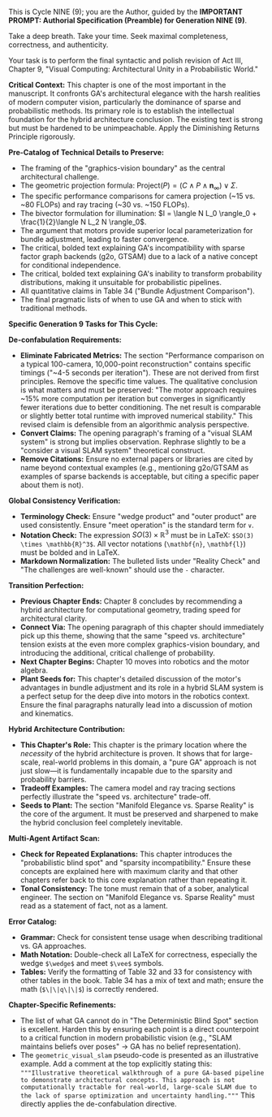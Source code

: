 This is Cycle NINE (9); you are the Author, guided by the **IMPORTANT PROMPT: Authorial Specification (Preamble) for Generation NINE (9)**.

Take a deep breath. Take your time. Seek maximal completeness, correctness, and authenticity.

Your task is to perform the final syntactic and polish revision of Act III, Chapter 9, "Visual Computing: Architectural Unity in a Probabilistic World."

**Critical Context:** This chapter is one of the most important in the manuscript. It confronts GA's architectural elegance with the harsh realities of modern computer vision, particularly the dominance of sparse and probabilistic methods. Its primary role is to establish the intellectual foundation for the hybrid architecture conclusion. The existing text is strong but must be hardened to be unimpeachable. Apply the Diminishing Returns Principle rigorously.

**Pre-Catalog of Technical Details to Preserve:**
- The framing of the "graphics-vision boundary" as the central architectural challenge.
- The geometric projection formula: $\text{Project}(P) = (C \wedge P \wedge \mathbf{n}_\infty) \vee \Sigma$.
- The specific performance comparisons for camera projection (~15 vs. ~80 FLOPs) and ray tracing (~30 vs. ~150 FLOPs).
- The bivector formulation for illumination: $I = \langle N L_0 \rangle_0 + \frac{1}{2}\langle N L_2 N \rangle_0$.
- The argument that motors provide superior local parameterization for bundle adjustment, leading to faster convergence.
- The critical, bolded text explaining GA's incompatibility with sparse factor graph backends (g2o, GTSAM) due to a lack of a native concept for conditional independence.
- The critical, bolded text explaining GA's inability to transform probability distributions, making it unsuitable for probabilistic pipelines.
- All quantitative claims in Table 34 ("Bundle Adjustment Comparison").
- The final pragmatic lists of when to use GA and when to stick with traditional methods.

**Specific Generation 9 Tasks for This Cycle:**

**De-confabulation Requirements:**
- **Eliminate Fabricated Metrics:** The section "Performance comparison on a typical 100-camera, 10,000-point reconstruction" contains specific timings ("~4-5 seconds per iteration"). These are not derived from first principles. Remove the specific time values. The qualitative conclusion is what matters and must be preserved: "The motor approach requires ~15% more computation per iteration but converges in significantly fewer iterations due to better conditioning. The net result is comparable or slightly better total runtime with improved numerical stability." This revised claim is defensible from an algorithmic analysis perspective.
- **Convert Claims:** The opening paragraph's framing of a "visual SLAM system" is strong but implies observation. Rephrase slightly to be a "consider a visual SLAM system" theoretical construct.
- **Remove Citations:** Ensure no external papers or libraries are cited by name beyond contextual examples (e.g., mentioning g2o/GTSAM as examples of sparse backends is acceptable, but citing a specific paper about them is not).

**Global Consistency Verification:**
- **Terminology Check:** Ensure "wedge product" and "outer product" are used consistently. Ensure "meet operation" is the standard term for `∨`.
- **Notation Check:** The expression $SO(3) \times \mathbb{R}^3$ must be in LaTeX: `$SO(3) \times \mathbb{R}^3$`. All vector notations (`\mathbf{n}`, `\mathbf{l}`) must be bolded and in LaTeX.
- **Markdown Normalization:** The bulleted lists under "Reality Check" and "The challenges are well-known" should use the `-` character.

**Transition Perfection:**
- **Previous Chapter Ends:** Chapter 8 concludes by recommending a hybrid architecture for computational geometry, trading speed for architectural clarity.
- **Connect Via:** The opening paragraph of this chapter should immediately pick up this theme, showing that the same "speed vs. architecture" tension exists at the even more complex graphics-vision boundary, and introducing the additional, critical challenge of probability.
- **Next Chapter Begins:** Chapter 10 moves into robotics and the motor algebra.
- **Plant Seeds for:** This chapter's detailed discussion of the motor's advantages in bundle adjustment and its role in a hybrid SLAM system is a perfect setup for the deep dive into motors in the robotics context. Ensure the final paragraphs naturally lead into a discussion of motion and kinematics.

**Hybrid Architecture Contribution:**
- **This Chapter's Role:** This chapter is the primary location where the *necessity* of the hybrid architecture is proven. It shows that for large-scale, real-world problems in this domain, a "pure GA" approach is not just slow—it is fundamentally incapable due to the sparsity and probability barriers.
- **Tradeoff Examples:** The camera model and ray tracing sections perfectly illustrate the "speed vs. architecture" trade-off.
- **Seeds to Plant:** The section "Manifold Elegance vs. Sparse Reality" is the core of the argument. It must be preserved and sharpened to make the hybrid conclusion feel completely inevitable.

**Multi-Agent Artifact Scan:**
- **Check for Repeated Explanations:** This chapter introduces the "probabilistic blind spot" and "sparsity incompatibility." Ensure these concepts are explained here with maximum clarity and that other chapters refer back to this core explanation rather than repeating it.
- **Tonal Consistency:** The tone must remain that of a sober, analytical engineer. The section on "Manifold Elegance vs. Sparse Reality" must read as a statement of fact, not as a lament.

**Error Catalog:**
- **Grammar:** Check for consistent tense usage when describing traditional vs. GA approaches.
- **Math Notation:** Double-check all LaTeX for correctness, especially the wedge `$\wedge$` and meet `$\vee$` symbols.
- **Tables:** Verify the formatting of Table 32 and 33 for consistency with other tables in the book. Table 34 has a mix of text and math; ensure the math (`$\|\|q\|\|$`) is correctly rendered.

**Chapter-Specific Refinements:**
- The list of what GA cannot do in "The Deterministic Blind Spot" section is excellent. Harden this by ensuring each point is a direct counterpoint to a critical function in modern probabilistic vision (e.g., "SLAM maintains beliefs over poses" -> GA has no belief representation).
- The `geometric_visual_slam` pseudo-code is presented as an illustrative example. Add a comment at the top explicitly stating this: `"""Illustrative theoretical walkthrough of a pure GA-based pipeline to demonstrate architectural concepts. This approach is not computationally tractable for real-world, large-scale SLAM due to the lack of sparse optimization and uncertainty handling."""` This directly applies the de-confabulation directive.
